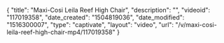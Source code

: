 {
    "title": "Maxi-Cosi Leila Reef High Chair",
    "description": "",
    "videoid": "117019358",
    "date_created": "1504819036",
    "date_modified": "1516300007",
    "type": "captivate",
    "layout": "video",
    "url": "\/v\/maxi-cosi-leila-reef-high-chair-mp4\/117019358"
}